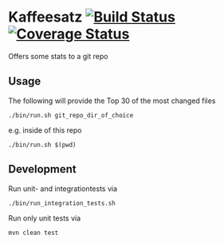 # Kaffeesatz [![Build Status](https://travis-ci.org/axelhodler/kaffeesatz.svg)](https://travis-ci.org/axelhodler/kaffeesatz) [![Coverage Status](https://img.shields.io/coveralls/axelhodler/kaffeesatz.svg)](https://coveralls.io/github/axelhodler/kaffeesatz)
Offers some stats to a git repo

## Usage
The following will provide the Top 30 of the most changed files

    ./bin/run.sh git_repo_dir_of_choice

e.g. inside of this repo

    ./bin/run.sh $(pwd)

## Development

Run unit- and integrationtests via

    ./bin/run_integration_tests.sh

Run only unit tests via

    mvn clean test
